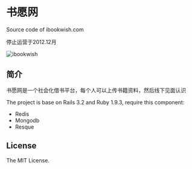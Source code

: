 # 书愿网

Source code of ibookwish.com

停止运营于2012.12月

![ibookwish](http://sanvibyfish.github.io/public/images/ibookwish.png)

## 简介

书愿网是一个社会化借书平台，每个人可以上传书籍资料，然后线下见面认识



The project is base on Rails 3.2 and Ruby 1.9.3, require this component:

- Redis
- Mongodb
- Resque


## License

The MIT License.
